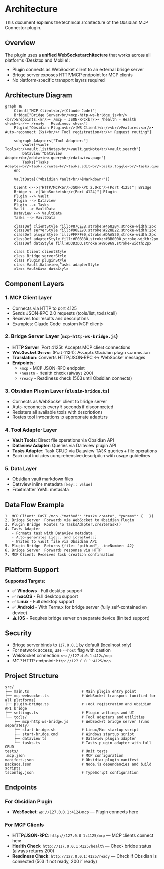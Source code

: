 # Architecture

This document explains the technical architecture of the Obsidian MCP Connector plugin.

## Overview

The plugin uses a **unified WebSocket architecture** that works across all platforms (Desktop and Mobile):

- Plugin connects as WebSocket client to an external bridge server
- Bridge server exposes HTTP/MCP endpoint for MCP clients
- No platform-specific transport layers required

## Architecture Diagram

```mermaid
graph TB
    Client["MCP Client<br/>(Claude Code)"]
    Bridge["Bridge Server<br/>mcp-http-ws-bridge.js<br/><br/>Endpoints:<br/>• /mcp - JSON-RPC<br/>• /health - Health check<br/>• /ready - Readiness check"]
    Plugin["Obsidian Plugin<br/>(WS Client)<br/><br/>Features:<br/>• Auto-reconnect (5s)<br/>• Tool registration<br/>• Request routing"]

    subgraph Adapters["Tool Adapters"]
        Vault["Vault Tools<br/>vault.listNotes<br/>vault.getNote<br/>vault.search"]
        Dataview["Dataview Adapter<br/>dataview.query<br/>dataview.page"]
        Tasks["Tasks Adapter<br/>tasks.create<br/>tasks.edit<br/>tasks.toggle<br/>tasks.query"]
    end

    VaultData[("Obsidian Vault<br/>(Markdown)")]

    Client <-->|"HTTP/MCP<br/>JSON-RPC 2.0<br/>(Port 4125)"| Bridge
    Bridge <-->|"WebSocket<br/>(Port 4124)"| Plugin
    Plugin --> Vault
    Plugin --> Dataview
    Plugin --> Tasks
    Vault --> VaultData
    Dataview --> VaultData
    Tasks --> VaultData

    classDef clientStyle fill:#87CEEB,stroke:#4682B4,stroke-width:2px
    classDef serverStyle fill:#90EE90,stroke:#228B22,stroke-width:2px
    classDef pluginStyle fill:#FFFFE0,stroke:#DAA520,stroke-width:2px
    classDef adapterStyle fill:#F08080,stroke:#8B0000,stroke-width:2px
    classDef dataStyle fill:#D3D3D3,stroke:#696969,stroke-width:2px

    class Client clientStyle
    class Bridge serverStyle
    class Plugin pluginStyle
    class Vault,Dataview,Tasks adapterStyle
    class VaultData dataStyle
```

## Component Layers

### 1. MCP Client Layer
- Connects via HTTP to port 4125
- Sends JSON-RPC 2.0 requests (tools/list, tools/call)
- Receives tool results and descriptions
- Examples: Claude Code, custom MCP clients

### 2. Bridge Server Layer (`mcp-http-ws-bridge.js`)
- **HTTP Server** (Port 4125): Accepts MCP client connections
- **WebSocket Server** (Port 4124): Accepts Obsidian plugin connection
- **Translation**: Converts HTTP/JSON-RPC ↔ WebSocket messages
- **Endpoints**:
  - `/mcp` - MCP JSON-RPC endpoint
  - `/health` - Health check (always 200)
  - `/ready` - Readiness check (503 until Obsidian connects)

### 3. Obsidian Plugin Layer (`plugin-bridge.ts`)
- Connects as WebSocket client to bridge server
- Auto-reconnects every 5 seconds if disconnected
- Registers all available tools with descriptions
- Routes tool invocations to appropriate adapters

### 4. Tool Adapter Layer
- **Vault Tools**: Direct file operations via Obsidian API
- **Dataview Adapter**: Queries via Dataview plugin API
- **Tasks Adapter**: Task CRUD via Dataview TASK queries + file operations
- Each tool includes comprehensive description with usage guidelines

### 5. Data Layer
- Obsidian vault markdown files
- Dataview inline metadata `[key:: value]`
- Frontmatter YAML metadata

## Data Flow Example

```
1. MCP Client: POST /mcp {"method": "tasks.create", "params": {...}}
2. Bridge Server: Forwards via WebSocket to Obsidian Plugin
3. Plugin Bridge: Routes to TasksAdapter.createTask()
4. Tasks Adapter:
   - Formats task with Dataview metadata
   - Auto-generates [id::] and [created::]
   - Writes to vault file via Obsidian API
5. Plugin Bridge: Returns {file: "path.md", lineNumber: 42}
6. Bridge Server: Forwards response via HTTP
7. MCP Client: Receives task creation confirmation
```

## Platform Support

**Supported Targets:**
- ✅ **Windows** - Full desktop support
- ✅ **macOS** - Full desktop support
- ✅ **Linux** - Full desktop support
- ✅ **Android** - With Termux for bridge server (fully self-contained on device)
- ⚠️ **iOS** - Requires bridge server on separate device (limited support)

## Security

- Bridge server binds to `127.0.0.1` by default (localhost only)
- For network access, use `--host` flag with caution
- WebSocket connection: `ws://127.0.0.1:4124/mcp`
- MCP HTTP endpoint: `http://127.0.0.1:4125/mcp`

## Project Structure

```
src/
├── main.ts                        # Main plugin entry point
├── mcp-websocket.ts               # WebSocket transport (unified for all platforms)
├── plugin-bridge.ts               # Tool registration and Obsidian API bridge
├── settings.ts                    # Plugin settings and UI
└── tools/                         # Tool adapters and utilities
    ├── mcp-http-ws-bridge.js      # WebSocket bridge server (runs separately)
    ├── start-bridge.sh            # Linux/Mac startup script
    ├── start-bridge.cmd           # Windows startup script
    ├── dataview.ts                # Dataview plugin adapter
    └── tasks.ts                   # Tasks plugin adapter with full CRUD
tests/                             # Unit tests
.mcp.json                          # MCP configuration
manifest.json                      # Obsidian plugin manifest
package.json                       # Node.js dependencies and build scripts
tsconfig.json                      # TypeScript configuration
```

## Endpoints

### For Obsidian Plugin
- **WebSocket**: `ws://127.0.0.1:4124/mcp` — Plugin connects here

### For MCP Clients
- **HTTP/JSON-RPC**: `http://127.0.0.1:4125/mcp` — MCP clients connect here
- **Health Check**: `http://127.0.0.1:4125/health` — Check bridge status (always returns 200)
- **Readiness Check**: `http://127.0.0.1:4125/ready` — Check if Obsidian is connected (503 if not ready, 200 if ready)
